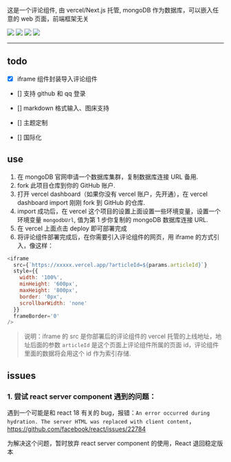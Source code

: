 这是一个评论组件, 由 vercel/Next.js 托管, mongoDB 作为数据库，可以嵌入任意的 web 页面，前端框架无关

<img src='https://img.shields.io/badge/Reac-17.0.2-yellowgreen'/>
<img src='https://img.shields.io/badge/react--dom-17.0.2-yellowgreen'/>
<img src='https://img.shields.io/badge/Next.js-%5E12.1.0-orange'/>
<img src='https://img.shields.io/badge/mongoose-%5E6.2.4-blue'/>

<hr/>

## todo

- [x] iframe 组件封装导入评论组件

- [] 支持 github 和 qq 登录

- [] markdown 格式输入、图床支持

- [] 主题定制

- [] 国际化

## use

1. 在 mongoDB 官网申请一个数据库集群，复制数据库连接 URL 备用.
2. fork 此项目仓库到你的 GitHub 账户.
3. 打开 vercel dashboard（如果你没有 vercel 账户，先开通），在 vercel dashboard import 刚刚 fork 到 GitHub 的仓库.
4. import 成功后，在 vercel 这个项目的设置上面设置一些环境变量，设置一个环境变量 `mongodbUrl`, 值为第 1 步你复制的 mongoDB 数据库连接 URL.
5. 在 vercel 上面点击 deploy 即可部署完成
6. 将评论组件部署完成后，在你需要引入评论组件的网页，用 iframe 的方式引入，像这样：

```js
<iframe
  src={`https://xxxxx.vercel.app/?articleId=${params.articleId}`}
  style={{
    width: '100%',
    minHeight: '600px',
    maxHeight: '800px',
    border: '0px',
    scrollbarWidth: 'none'
  }}
  frameBorder='0'
/>
```
>说明：iframe 的 src 是你部署后的评论组件的 vercel 托管的上线地址，地址后面的参数 `articleId` 是这个页面上评论组件所属的页面 id，评论组件里面的数据将会用这个 id 作为索引存储.

## issues

### 1. 尝试 react server component 遇到的问题：

遇到一个可能是和 react 18 有关的 bug，报错：`An error occurred during hydration. The server HTML was replaced with client content`， https://github.com/facebook/react/issues/22784

为解决这个问题，暂时放弃 react server component 的使用，React 退回稳定版本
